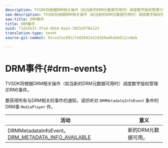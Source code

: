 ```yaml
---
description: TVSDK将根据DRM相关操作（如当新的DRM元数据可用时）调度数字版权管理(DRM)事件。
seo-description: TVSDK将根据DRM相关操作（如当新的DRM元数据可用时）调度数字版权管理(DRM)事件。
seo-title: DRM事件
title: DRM事件
uuid: f1da5b31-3fad-4bb4-8aa3-3925d5f0e123
translation-type: tm+mt
source-git-commit: 91cea7acb8127e02b82e5242b9ad6ab0d12ce0eb

---
```



# DRM事件{#drm-events}

TVSDK将根据DRM相关操作（如当新的DRM元数据可用时）调度数字版权管理(DRM)事件。

要获得所有与DRM相关的事件的通知，请侦听对 `DRMMetadataInfoEvent` 象中的DRM事 `MediaPlayer` 件。

| 活动 | 意义 |
|---|---|
| DRMMetadataInfoEvent。[DRM_METADATA_INFO_AVAILABLE](https://help.adobe.com/en_US/primetime/api/psdk/asdoc-dhls_1.4/com/adobe/mediacore/events/DRMMetadataInfoEvent.html#DRM_METADATA_INFO_AVAILABLE) | 新的DRM元数据可用。 |